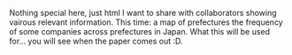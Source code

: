 Nothing special here, just html I want to share with collaborators showing vairous relevant information. 
This time: a map of prefectures the frequency of some companies across prefectures in Japan. What this will be used for... you will see when the paper comes out :D.
